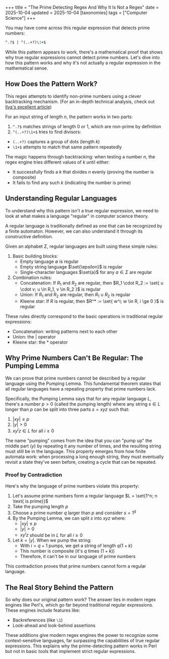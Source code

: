 +++
title = "The Prime Detecting Regex And Why It Is Not a Regex"
date = 2025-10-04
updated = 2025-10-04
[taxonomies]
tags = ["Computer Science"]
+++

You may have come across this regular expression that detects prime numbers:

```perl
^.?$ | ^(..+?)\1+$
```

While this pattern appears to work, there's a mathematical proof that shows why true regular expressions cannot detect prime numbers.
Let's dive into how this pattern works and why it's not actually a regular expression in the mathematical sense.

## How Does the Pattern Work?

This regex attempts to identify non-prime numbers using a clever backtracking mechanism.
(For an in-depth technical analysis, check out [Ilya's excellent article](https://illya.sh/the-codeumentary-blog/regular-expression-check-if-number-is-prime/))

For an input string of length $n$, the pattern works in two parts:

1. `^.?$` matches strings of length 0 or 1, which are non-prime by definition
2. `^(..+?)\1+$` tries to find divisors:

- `(..+?)` captures a group of dots (length $k$)
- `\1+$` attempts to match that same pattern repeatedly

The magic happens through backtracking: when testing a number $n$, the regex engine tries different values of $k$ until either:

- It successfully finds a $k$ that divides $n$ evenly (proving the number is composite)
- It fails to find any such $k$ (indicating the number is prime)

## Understanding Regular Languages

To understand why this pattern isn't a true regular expression, we need to look at what makes a language "regular" in computer science theory.

A regular language is traditionally defined as one that can be recognized by a finite automaton.
However, we can also understand it through its constructive definition.

Given an alphabet $\Sigma$, regular languages are built using these simple rules:

1. Basic building blocks:
    - Empty language $\emptyset$ is regular
    - Empty string language $\set{\epsilon}$ is regular
    - Single-character languages $\set{a}$ for any $a \in \Sigma$ are regular
2. Combination rules:
    - Concatenation: If $R_1$ and $R_2$ are regular, then $R_1 \cdot R_2 := \set{ u \cdot v; u \in R_1, v \in R_2 }$ is regular
    - Union: If $R_1$ and $R_2$ are regular, then $R_1 \cup R_2$ is regular
    - Kleene star: If $R$ is regular, then $R^* := \set{ w^i; w \in R, i \ge 0 }$ is regular

These rules directly correspond to the basic operations in traditional regular expressions:

- Concatenation: writing patterns next to each other
- Union: the | operator
- Kleene star: the * operator

## Why Prime Numbers Can't Be Regular: The Pumping Lemma

We can prove that prime numbers cannot be described by a regular language using the Pumping Lemma.
This fundamental theorem states that all regular languages have a repeating property that prime numbers lack.

Specifically, the Pumping Lemma says that for any regular language $L$, there's a number $p > 0$ (called the pumping length) where any string $s \in L$ longer than $p$ can be split into three parts $s = xyz$ such that:

1. $|xy| \leq p$
2. $|y| > 0$
3. $xy^iz \in L$ for all $i \geq 0$

The name "pumping" comes from the idea that you can "pump up" the middle part ($y$) by repeating it any number of times, and the resulting string must still be in the language.
This property emerges from how finite automata work: when processing a long enough string, they must eventually revisit a state they've seen before, creating a cycle that can be repeated.

### Proof by Contradiction

Here's why the language of prime numbers violate this property:

1. Let's assume prime numbers form a regular language $L = \set{1^n; n \text{ is prime}}$
2. Take the pumping length $p$
3. Choose a prime number $q$ larger than $p$ and consider $s = 1^q$
4. By the Pumping Lemma, we can split $s$ into $xyz$ where:
    - $|xy| \leq p$
    - $|y| > 0$
    - $xy^iz$ should be in $L$ for all $i \geq 0$
5. Let $k = |y|$.
When we pump the string:
    - With $i = q + 1$ pumps, we get a string of length $q(1+k)$
    - This number is composite (it's $q$ times $(1+k)$)
    - Therefore, it can't be in our language of prime numbers

This contradiction proves that prime numbers cannot form a regular language.

## The Real Story Behind the Pattern

So why does our original pattern work? The answer lies in modern regex engines like Perl's, which go far beyond traditional regular expressions.
These engines include features like:

- Backreferences (like `\1`)
- Look-ahead and look-behind assertions

These additions give modern regex engines the power to recognize some context-sensitive languages, far surpassing the capabilities of true regular expressions.
This explains why the prime-detecting pattern works in Perl but not in basic tools that implement strict regular expressions.
